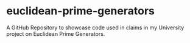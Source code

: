 # euclidean-prime-generators
A GitHub Repository to showcase code used in claims in my University project on Euclidean Prime Generators.
